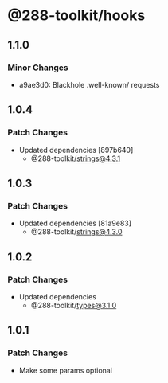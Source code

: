 # @288-toolkit/hooks

## 1.1.0

### Minor Changes

-   a9ae3d0: Blackhole .well-known/ requests

## 1.0.4

### Patch Changes

-   Updated dependencies [897b640]
    -   @288-toolkit/strings@4.3.1

## 1.0.3

### Patch Changes

-   Updated dependencies [81a9e83]
    -   @288-toolkit/strings@4.3.0

## 1.0.2

### Patch Changes

-   Updated dependencies
    -   @288-toolkit/types@3.1.0

## 1.0.1

### Patch Changes

-   Make some params optional
